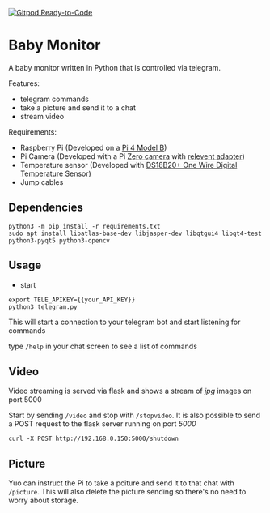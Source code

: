 [![Gitpod Ready-to-Code](https://img.shields.io/badge/Gitpod-Ready--to--Code-blue?logo=gitpod)](https://gitpod.io/#https://github.com/schizoid90/baby-monitor) 

# Baby Monitor

A baby monitor written in Python that is controlled via telegram. 

Features:
* telegram commands
* take a picture and send it to a chat
* stream video

Requirements:
* Raspberry Pi (Developed on a [Pi 4 Model B](https://thepihut.com/collections/raspberry-pi/products/raspberry-pi-4-model-b))
* Pi Camera (Developed with a Pi [Zero camera](https://thepihut.com/products/zerocam-camera-for-raspberry-pi-zero) with [relevent adapter](https://thepihut.com/products/raspberry-pi-zero-camera-adapter))
* Temperature sensor (Developed with [DS18B20+ One Wire Digital Temperature Sensor](https://thepihut.com/products/ds18b20-one-wire-digital-temperature-sensor))
* Jump cables

## Dependencies

```
python3 -m pip install -r requirements.txt
sudo apt install libatlas-base-dev libjasper-dev libqtgui4 libqt4-test python3-pyqt5 python3-opencv
```

## Usage

* start

```shell
export TELE_APIKEY={{your_API_KEY}}
python3 telegram.py
```

This will start a connection to your telegram bot and start listening for commands

type `/help` in your chat screen to see a list of commands

## Video

Video streaming is served via flask and shows a stream of *jpg* images on port 5000

Start by sending `/video` and stop with `/stopvideo`. It is also possible to send a POST request to the flask server running on port *5000*

```shell
curl -X POST http://192.168.0.150:5000/shutdown
```

## Picture

Yuo can instruct the Pi to take a pciture and send it to that chat with `/picture`. This will also delete the picture sending so there's no need to worry about storage.